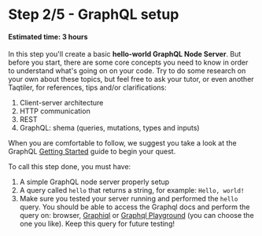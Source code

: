 # Step 2/5 - GraphQL setup
#### Estimated time: 3 hours

In this step you'll create a basic **hello-world GraphQL Node Server**. But before you start, there are some core concepts you need to know in order to understand what's going on on your code. Try to do some research on your own about these topics, but feel free to ask your tutor, or even another Taqtiler, for references, tips and/or clarifications:

1. Client-server architecture
1. HTTP communication
1. REST
1. GraphQL: shema (queries, mutations, types and inputs)

When you are comfortable to follow, we suggest you take a look at the GraphQL [Getting Started](https://graphql.org/graphql-js/) guide to begin your quest.

To call this step done, you must have:

1. A simple GraphQL node server properly setup
1. A query called `hello` that returns a string, for example: `Hello, world!`
1. Make sure you tested your server running and performed the `hello` query. You should be able to access the Graphql docs and perform the query on: browser, [Graphiql](https://github.com/graphql/graphiql) or [Graphql Playground](https://github.com/prisma/graphql-playground) (you can choose the one you like). Keep this query for future testing!
